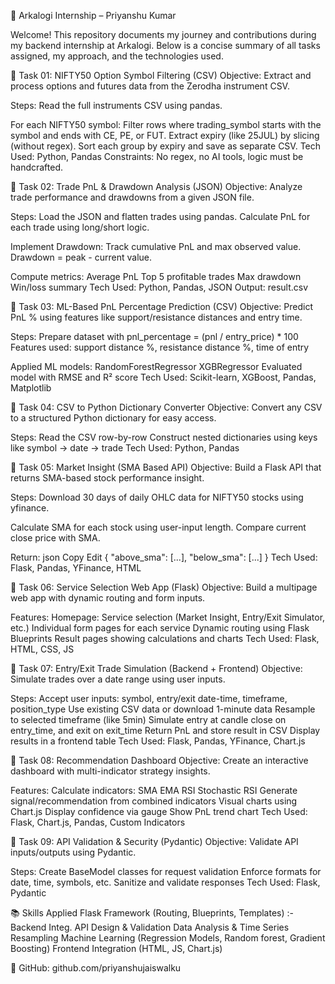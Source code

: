 💼 Arkalogi Internship – Priyanshu Kumar


Welcome! This repository documents my journey and contributions during my backend internship at Arkalogi. Below is a concise summary of all tasks assigned, my approach, and the technologies used.

📌 Task 01: NIFTY50 Option Symbol Filtering (CSV)
Objective:
Extract and process options and futures data from the Zerodha instrument CSV.

Steps:
Read the full instruments CSV using pandas.

For each NIFTY50 symbol:
Filter rows where trading_symbol starts with the symbol and ends with CE, PE, or FUT.
Extract expiry (like 25JUL) by slicing (without regex).
Sort each group by expiry and save as separate CSV.
Tech Used: Python, Pandas
Constraints: No regex, no AI tools, logic must be handcrafted.

📌 Task 02: Trade PnL & Drawdown Analysis (JSON)
Objective:
Analyze trade performance and drawdowns from a given JSON file.

Steps:
Load the JSON and flatten trades using pandas.
Calculate PnL for each trade using long/short logic.

Implement Drawdown:
Track cumulative PnL and max observed value.
Drawdown = peak - current value.

Compute metrics:
Average PnL
Top 5 profitable trades
Max drawdown
Win/loss summary
Tech Used: Python, Pandas, JSON
Output: result.csv

📌 Task 03: ML-Based PnL Percentage Prediction (CSV)
Objective:
Predict PnL % using features like support/resistance distances and entry time.

Steps:
Prepare dataset with pnl_percentage = (pnl / entry_price) * 100
Features used: support distance %, resistance distance %, time of entry

Applied ML models:
RandomForestRegressor
XGBRegressor
Evaluated model with RMSE and R² score
Tech Used: Scikit-learn, XGBoost, Pandas, Matplotlib

📌 Task 04: CSV to Python Dictionary Converter
Objective:
Convert any CSV to a structured Python dictionary for easy access.

Steps:
Read the CSV row-by-row
Construct nested dictionaries using keys like symbol → date → trade
Tech Used: Python, Pandas

📌 Task 05: Market Insight (SMA Based API)
Objective:
Build a Flask API that returns SMA-based stock performance insight.

Steps:
Download 30 days of daily OHLC data for NIFTY50 stocks using yfinance.

Calculate SMA for each stock using user-input length.
Compare current close price with SMA.

Return:
json
Copy
Edit
{ "above_sma": [...], "below_sma": [...] }
Tech Used: Flask, Pandas, YFinance, HTML

📌 Task 06: Service Selection Web App (Flask)
Objective:
Build a multipage web app with dynamic routing and form inputs.

Features:
Homepage: Service selection (Market Insight, Entry/Exit Simulator, etc.)
Individual form pages for each service
Dynamic routing using Flask Blueprints
Result pages showing calculations and charts
Tech Used: Flask, HTML, CSS, JS

📌 Task 07: Entry/Exit Trade Simulation (Backend + Frontend)
Objective:
Simulate trades over a date range using user inputs.

Steps:
Accept user inputs: symbol, entry/exit date-time, timeframe, position_type
Use existing CSV data or download 1-minute data
Resample to selected timeframe (like 5min)
Simulate entry at candle close on entry_time, and exit on exit_time
Return PnL and store result in CSV
Display results in a frontend table
Tech Used: Flask, Pandas, YFinance, Chart.js

📌 Task 08: Recommendation Dashboard
Objective:
Create an interactive dashboard with multi-indicator strategy insights.

Features:
Calculate indicators:
SMA 
EMA
RSI
Stochastic RSI
Generate signal/recommendation from combined indicators
Visual charts using Chart.js
Display confidence via gauge
Show PnL trend chart
Tech Used: Flask, Chart.js, Pandas, Custom Indicators

📌 Task 09: API Validation & Security (Pydantic)
Objective:
Validate API inputs/outputs using Pydantic.

Steps:
Create BaseModel classes for request validation
Enforce formats for date, time, symbols, etc.
Sanitize and validate responses
Tech Used: Flask, Pydantic



📚 Skills Applied
Flask Framework (Routing, Blueprints, Templates) :- Backend Integ.
API Design & Validation
Data Analysis & Time Series Resampling
Machine Learning (Regression Models, Random forest, Gradient Boosting)
Frontend Integration (HTML, JS, Chart.js)

🔗 GitHub: github.com/priyanshujaiswalku
